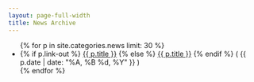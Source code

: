 ```yaml
---
layout: page-full-width
title: News Archive
---
```


<ul class="news-archive-list">
{% for p in site.categories.news limit: 30 %}
<li class="news-archive-entry">
  {% if p.link-out %}
    <a href="{{ p.link-out }}">{{ p.title }}</a>
  {% else %}
    <a href="{{ site.baseurl }}{{ p.url }}">{{ p.title }}</a>
  {% endif %}
    <span class="date">( {{ p.date | date: "%A, %B %d, %Y" }} )</span>
</li>
{% endfor %}
</ul>
